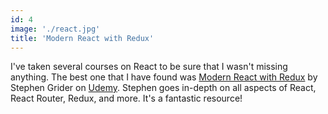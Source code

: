 ```yaml
---
id: 4
image: './react.jpg'
title: 'Modern React with Redux'
---
```


I've taken several courses on React to be sure that I wasn't missing anything. The best one that I have found was [Modern React with Redux](https://www.udemy.com/course/react-redux) by Stephen Grider on [Udemy](https://www.udemy.com). Stephen goes in-depth on all aspects of React, React Router, Redux, and more. It's a fantastic resource!

